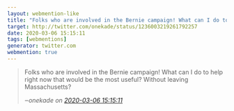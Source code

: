 ```yaml
---
layout: webmention-like
title: "Folks who are involved in the Bernie campaign! What can I do to help right now that would be the most useful? Without leaving Massachusetts?"
target: http://twitter.com/onekade/status/1236003219261792257
date: 2020-03-06 15:15:11
tags: [webmentions]
generator: twitter.com
webmention: true
---
```




<blockquote class="external-citation">
  <p>
    Folks who are involved in the Bernie campaign! What can I do to help right now that would be the most useful? Without leaving Massachusetts?
  </p>
  <cite>‒<span class="p-author p-name">onekade</span>
    on
    <a href="http://twitter.com/onekade/status/1236003219261792257" rel="external nofollow" target="_blank">2020-03-06 15:15:11</a>
  </cite>
</blockquote>



